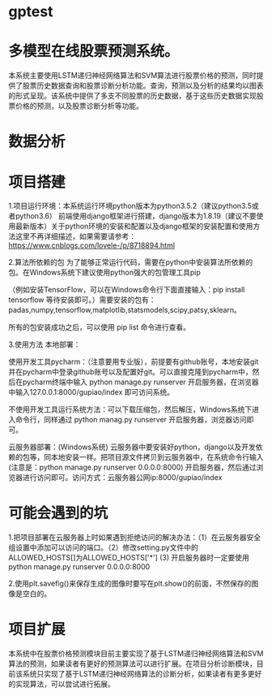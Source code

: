 # gptest 
# 多模型在线股票预测系统。
本系统主要使用LSTM递归神经网络算法和SVM算法进行股票价格的预测，同时提供了股票历史数据查询和股票诊断分析功能。查询，预测以及分析的结果均以图表的形式呈现。该系统中提供了多支不同股票的历史数据，基于这些历史数据实现股票价格的预测，以及股票诊断分析等功能。
# 数据分析

# 项目搭建
1.项目运行环境：本系统运行环境python版本为python3.5.2（建议python3.5或者python3.6） 前端使用django框架进行搭建，django版本为1.8.19（建议不要使用最新版本）关于python环境的安装和配置以及django框架的安装配置和使用方法这里不再详细描述，如果需要请参考：https://www.cnblogs.com/lovele-/p/8718894.html

2.算法所依赖的包
为了能够正常运行代码，需要在python中安装算法所依赖的包。在Windows系统下建议使用python强大的包管理工具pip 

（例如安装TensorFlow，可以在Windows命令行下面直接输入：pip install tensorflow 等待安装即可。）需要安装的包有：padas,numpy,tensorflow,matplotlib,statsmodels,scipy,patsy,sklearn。

所有的包安装成功之后，可以使用 pip list 命令进行查看。

3.使用方法
本地部署：

使用开发工具pycharm：（注意要用专业版），前提要有github账号，本地安装git并在pycharm中登录github账号以及配置好git。可以直接克隆到pycharm中，然后在pycharm终端中输入 python manage.py runserver 开启服务器，在浏览器中输入127.0.0.1:8000/gupiao/index 即可访问系统。

不使用开发工具运行系统方法：可以下载压缩包，然后解压，Windows系统下进入命令行，同样通过 python manag.py runserver 开启服务器，浏览器访问即可。

云服务器部署：(Windows系统) 云服务器中要安装好python，django以及开发依赖的包等，同本地安装一样。把项目源文件拷贝到云服务器中，在系统命令行输入 (注意是：python manage.py runserver 0.0.0.0:8000) 开启服务器，然后通过浏览器进行访问即可。访问方式：云服务器公网ip:8000/gupiao/index

# 可能会遇到的坑

1.把项目部署在云服务器上时如果遇到拒绝访问的解决办法：（1）在云服务器安全组设置中添加可以访问的端口。（2）修改setting.py文件中的ALLOWED_HOSTS[]为ALLOWED_HOSTS['*']     (3) 开启服务器时一定要使用 python manage.py runserver 0.0.0.0:8000

2.使用plt.savefig()来保存生成的图像时要写在plt.show()的前面，不然保存的图像是空白的。

# 项目扩展
本系统中在股票价格预测模块目前主要实现了基于LSTM递归神经网络算法和SVM算法的预测，如果读者有更好的预测算法可以进行扩展。在项目分析诊断模块，目前该系统只实现了基于LSTM递归神经网络算法的诊断分析，如果读者有更多更好的实现算法，可以尝试进行拓展。
